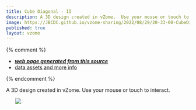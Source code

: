```yaml
---
title: Cube Diagonal - II
description: A 3D design created in vZome.  Use your mouse or touch to interact.
image: https://JBCDC.github.io/vzome-sharing/2022/08/29/20-33-00-CubeDiag/CubeDiag.png
published: true
layout: vzome
---
```


{% comment %}
 - [***web page generated from this source***](<https://JBCDC.github.io/vzome-sharing/2022/08/29/CubeDiag-20-33-00.html>)
 - [data assets and more info](<https://github.com/JBCDC/vzome-sharing/tree/main/2022/08/29/20-33-00-CubeDiag/>)
 
{% endcomment %}

A 3D design created in vZome.  Use your mouse or touch to interact.  

<vzome-viewer style="width: 87%; height: 60vh; margin: 5%"
       src="https://JBCDC.github.io/vzome-sharing/2022/08/29/20-33-00-CubeDiag/CubeDiag.vZome" >
  <img src="https://JBCDC.github.io/vzome-sharing/2022/08/29/20-33-00-CubeDiag/CubeDiag.png" />
</vzome-viewer>
